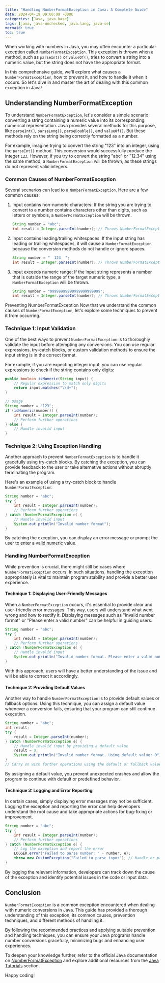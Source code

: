 ```yaml
---
title: "Handling NumberFormatException in Java: A Complete Guide"
date: 2024-04-19 09:00:00 -0000
categories: [Java, java.base]
tags: [java, java-unchecked, java.lang, java-se]
mermaid: true
toc: true
---
```



When working with numbers in Java, you may often encounter a particular exception called `NumberFormatException`. This exception is thrown when a method, such as `parseInt()` or `valueOf()`, tries to convert a string into a numeric value, but the string does not have the appropriate format.

In this comprehensive guide, we'll explore what causes a `NumberFormatException`, how to prevent it, and how to handle it when it occurs. So let's dive in and master the art of dealing with this common exception in Java!

## Understanding NumberFormatException

To understand `NumberFormatException`, let's consider a simple scenario: converting a string containing a numeric value into its corresponding numerical representation. Java provides several methods for this purpose, like `parseInt()`, `parseLong()`, `parseDouble()`, and `valueOf()`. But these methods rely on the string being correctly formatted as a number.

For example, imagine trying to convert the string "123" into an integer, using the `parseInt()` method. This conversion would successfully produce the integer `123`. However, if you try to convert the string "abc" or "12.34" using the same method, a `NumberFormatException` will be thrown, as these strings do not represent valid integers.

### Common Causes of NumberFormatException

Several scenarios can lead to a `NumberFormatException`. Here are a few common causes:

1. Input contains non-numeric characters: If the string you are trying to convert to a number contains characters other than digits, such as letters or symbols, a `NumberFormatException` will be thrown.

   ```java
   String number = "abc";
   int result = Integer.parseInt(number); // Throws NumberFormatException
   ```

2. Input contains leading/trailing whitespaces: If the input string has leading or trailing whitespaces, it will cause a `NumberFormatException` because the conversion methods do not handle or ignore spaces.

   ```java
   String number = "  123  ";
   int result = Integer.parseInt(number); // Throws NumberFormatException
   ```

3. Input exceeds numeric range: If the input string represents a number that is outside the range of the target numeric type, a `NumberFormatException` will be thrown.

   ```java
   String number = "99999999999999999999999";
   int result = Integer.parseInt(number); // Throws NumberFormatException
   ```

Preventing NumberFormatException
Now that we understand the common causes of `NumberFormatException`, let's explore some techniques to prevent it from occurring.

### Technique 1: Input Validation

One of the best ways to prevent `NumberFormatException` is to thoroughly validate the input before attempting any conversions. You can use regular expressions, try-catch blocks, or custom validation methods to ensure the input string is in the correct format.

For example, if you are expecting integer input, you can use regular expressions to check if the string contains only digits:

```java
public boolean isNumeric(String input) {
    // Regular expression to match only digits
    return input.matches("\\d+");
}

// Usage
String number = "123";
if (isNumeric(number)) {
    int result = Integer.parseInt(number);
    // Perform further operations
} else {
    // Handle invalid input
}
```

### Technique 2: Using Exception Handling

Another approach to prevent `NumberFormatException` is to handle it gracefully using try-catch blocks. By catching the exception, you can provide feedback to the user or take alternative actions without abruptly terminating the program.

Here's an example of using a try-catch block to handle `NumberFormatException`:

```java
String number = "abc";
try {
    int result = Integer.parseInt(number);
    // Perform further operations
} catch (NumberFormatException e) {
    // Handle invalid input
    System.out.println("Invalid number format");
}
```

By catching the exception, you can display an error message or prompt the user to enter a valid numeric value.

### Handling NumberFormatException

While prevention is crucial, there might still be cases where `NumberFormatException` occurs. In such situations, handling the exception appropriately is vital to maintain program stability and provide a better user experience.

#### Technique 1: Displaying User-Friendly Messages

When a `NumberFormatException` occurs, it's essential to provide clear and user-friendly error messages. This way, users will understand what went wrong and how to rectify it. Displaying messages such as "Invalid number format" or "Please enter a valid number" can be helpful in guiding users.

```java
String number = "abc";
try {
    int result = Integer.parseInt(number);
    // Perform further operations
} catch (NumberFormatException e) {
    // Handle invalid input
    System.out.println("Invalid number format. Please enter a valid number.");
}
```

With this approach, users will have a better understanding of the issue and will be able to correct it accordingly.

#### Technique 2: Providing Default Values

Another way to handle `NumberFormatException` is to provide default values or fallback options. Using this technique, you can assign a default value whenever a conversion fails, ensuring that your program can still continue execution.

```java
String number = "abc";
int result;
try {
    result = Integer.parseInt(number);
} catch (NumberFormatException e) {
    // Handle invalid input by providing a default value
    result = 0;
    System.out.println("Invalid number format. Using default value: 0");
}
// Carry on with further operations using the default or fallback value
```

By assigning a default value, you prevent unexpected crashes and allow the program to continue with default or predefined behavior.

#### Technique 3: Logging and Error Reporting

In certain cases, simply displaying error messages may not be sufficient. Logging the exception and reporting the error can help developers understand the root cause and take appropriate actions for bug-fixing or improvement.

```java
String number = "abc";
try {
    int result = Integer.parseInt(number);
    // Perform further operations
} catch (NumberFormatException e) {
    // Log the exception and report the error
    LOGGER.error("Failed to parse number: " + number, e);
    throw new CustomException("Failed to parse input"); // Handle or propagate the exception
}
```

By logging the relevant information, developers can track down the cause of the exception and identify potential issues in the code or input data.

## Conclusion

`NumberFormatException` is a common exception encountered when dealing with numeric conversions in Java. This guide has provided a thorough understanding of this exception, its common causes, prevention techniques, and different methods of handling it.

By following the recommended practices and applying suitable prevention and handling techniques, you can ensure your Java programs handle number conversions gracefully, minimizing bugs and enhancing user experiences.

To deepen your knowledge further, refer to the official Java documentation on [NumberFormatException](https://docs.oracle.com/javase/8/docs/api/java/lang/NumberFormatException.html) and explore additional resources from the [Java Tutorials](https://docs.oracle.com/javase/tutorial/) section.

Happy coding!
